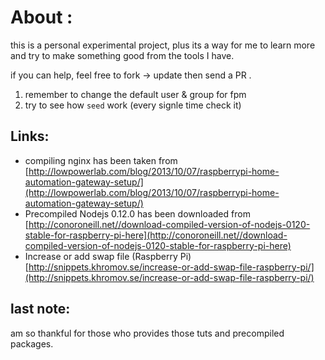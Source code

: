 # About : 

this is a personal experimental project, plus its a way for me to learn more and try to make something good from the tools I have.

if you can help, feel free to fork -> update then send a PR .


1. remember to change the default user & group for fpm
1. try to see how `seed` work (every signle time check it)

## Links:

* compiling nginx has been taken from [http://lowpowerlab.com/blog/2013/10/07/raspberrypi-home-automation-gateway-setup/](http://lowpowerlab.com/blog/2013/10/07/raspberrypi-home-automation-gateway-setup/)
* Precompiled Nodejs 0.12.0 has been downloaded from [http://conoroneill.net//download-compiled-version-of-nodejs-0120-stable-for-raspberry-pi-here](http://conoroneill.net//download-compiled-version-of-nodejs-0120-stable-for-raspberry-pi-here)
* Increase or add swap file (Raspberry Pi) [http://snippets.khromov.se/increase-or-add-swap-file-raspberry-pi/](http://snippets.khromov.se/increase-or-add-swap-file-raspberry-pi/)

## last note:

am so thankful for those who provides those tuts and precompiled packages.
